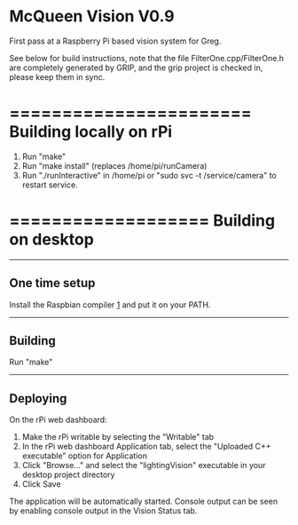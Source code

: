 # McQueen Vision V0.9

First pass at a Raspberry Pi based vision system for Greg.

See below for build instructions, note that the file FilterOne.cpp/FilterOne.h are
completely generated by GRIP, and the grip project is checked in, please keep them
in sync.


=======================
Building locally on rPi
=======================

1) Run "make"
2) Run "make install" (replaces /home/pi/runCamera)
3) Run "./runInteractive" in /home/pi or "sudo svc -t /service/camera" to
   restart service.


===================
Building on desktop
===================

--------------
One time setup
--------------

Install the Raspbian compiler [1] and put it on your PATH.

[1]: https://github.com/wpilibsuite/raspbian-toolchain/releases

--------
Building
--------

Run "make"

---------
Deploying
---------

On the rPi web dashboard:

1) Make the rPi writable by selecting the "Writable" tab
2) In the rPi web dashboard Application tab, select the
   "Uploaded C++ executable" option for Application
3) Click "Browse..." and select the "lightingVision" executable in
   your desktop project directory
4) Click Save

The application will be automatically started.  Console output can be seen by
enabling console output in the Vision Status tab.
